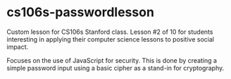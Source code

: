 # cs106s-passwordlesson
Custom lesson for CS106s Stanford class. Lesson #2 of 10 for students interesting in applying their computer science lessons to positive social impact. 

Focuses on the use of JavaScript for security. This is done by creating a simple password input using a basic cipher as a stand-in for cryptography. 
